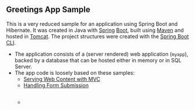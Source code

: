 ## Greetings App Sample

This is a very reduced sample for an application using Spring Boot and Hibernate. It was created in Java with [Spring](https://spring.io/) [Boot](https://spring.io/projects/spring-boot), built using [Maven](https://maven.apache.org/) and hosted in [Tomcat](https://tomcat.apache.org/). The project structures were created with the [Spring Boot CLI](https://docs.spring.io/spring-boot/docs/current/reference/html/cli-using-the-cli.html).

* The application consists of a (server rendered) web application (``myapp``), backed by a database that can be hosted either in memory or in SQL Server. 
* The app code is loosely based on these samples:
    * [Serving Web Content with MVC](https://spring.io/guides/gs/serving-web-content/)
    * [Handling Form Submission](https://spring.io/guides/gs/handling-form-submission/)
    * ##
